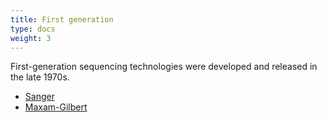 ```yaml
---
title: First generation
type: docs
weight: 3
---
```


First-generation sequencing technologies were developed and released in the late 1970s.

-   [Sanger](./sanger/)
-   [Maxam-Gilbert](./maxam-gilbert/)
